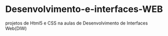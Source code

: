 # Desenvolvimento-e-interfaces-WEB
projetos de Html5 e CSS na aulas de Desenvolvimento de Interfaces Web(DIW)
